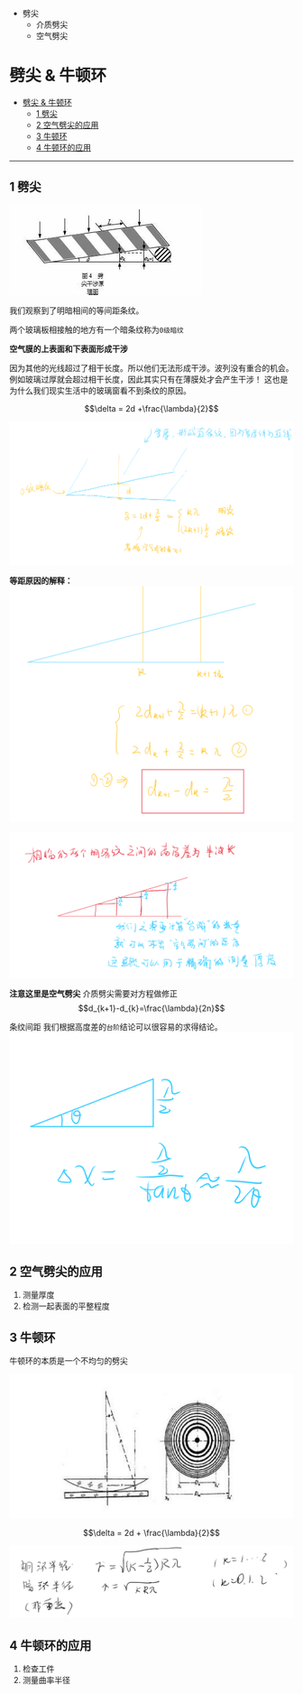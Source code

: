 - 劈尖 
  - 介质劈尖
  - 空气劈尖

# 劈尖 & 牛顿环

<!-- @import "[TOC]" {cmd="toc" depthFrom=1 depthTo=6 orderedList=false} -->

<!-- code_chunk_output -->

- [劈尖 & 牛顿环](#劈尖--牛顿环)
  - [1 劈尖](#1-劈尖)
  - [2 空气劈尖的应用](#2-空气劈尖的应用)
  - [3 牛顿环](#3-牛顿环)
  - [4 牛顿环的应用](#4-牛顿环的应用)

<!-- /code_chunk_output -->

---

## 1 劈尖 

![Alt text](<OIP (2).jpg>)

我们观察到了明暗相间的等间距条纹。

两个玻璃板相接触的地方有一个暗条纹称为`0级暗纹`

**空气膜的上表面和下表面形成干涉**

因为其他的光线超过了相干长度。所以他们无法形成干涉。波列没有重合的机会。
例如玻璃过厚就会超过相干长度，因此其实只有在薄膜处才会产生干涉！
这也是为什么我们现实生活中的玻璃窗看不到条纹的原因。

$$\delta = 2d +\frac{\lambda}{2}$$

![Alt text](image-9.png)

**等距原因的解释：**
![Alt text](image-10.png)

![Alt text](image-11.png)

**注意这里是空气劈尖**
介质劈尖需要对方程做修正
$$d_{k+1}-d_{k}=\frac{\lambda}{2n}$$

条纹间距 
我们根据高度差的`台阶`结论可以很容易的求得结论。
![Alt text](image-12.png)

## 2 空气劈尖的应用  

1. 测量厚度
2. 检测一起表面的平整程度




## 3 牛顿环 

牛顿环的本质是一个不均匀的劈尖  

![Alt text](sR.jpg)

$$\delta = 2d + \frac{\lambda}{2}$$

![Alt text](image-13.png)

## 4 牛顿环的应用

1. 检查工件
2. 测量曲率半径


